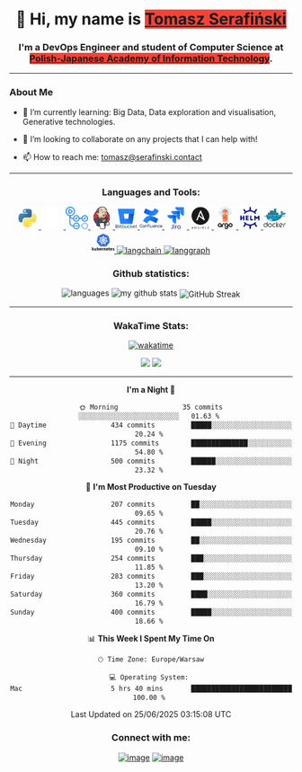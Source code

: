 <h1 align="center">👋 Hi, my name is <a href="https://serafinski.net" style="background-color: #f44336"> Tomasz Serafiński </a></h1>
<h3 align="center"> I'm a DevOps Engineer and student of Computer Science at <a href="https://www.pja.edu.pl/en" style="background-color: #f44336">Polish-Japanese Academy of Information Technology</a>.</h3>

---

### About Me
- 🌱 I’m currently learning: Big Data, Data exploration and visualisation, Generative technologies.

- 💞️ I’m looking to collaborate on any projects that I can help with!

- 📫 How to reach me: tomasz@serafinski.contact

---

<h3 align="center">Languages and Tools:</h3>

<p align="center">
  <a href="https://www.python.org/" target="_blank"> 
    <img src="https://github.com/devicons/devicon/blob/master/icons/python/python-original.svg" alt="python" width="40" height="40"/> 
  </a>
  <a href="https://github.com/" target="_blank"> 
    <img src="src/GitHub-Mark-Light-120px-plus.png" alt="github" width="40" height="40"/> 
  </a>
  <a href="https://github.com/" target="_blank"> 
    <img src="https://github.com/devicons/devicon/blob/master/icons/githubactions/githubactions-original.svg" alt="github-actions" width="40" height="40"/> 
  </a>
  <a href="https://www.jenkins.io" target="_blank"> 
    <img src="https://github.com/devicons/devicon/blob/master/icons/jenkins/jenkins-original.svg" alt="jenkins" width="40" height="40"/> 
  </a>
  <a href="https://bitbucket.org" target="_blank"> 
    <img src="https://github.com/devicons/devicon/blob/master/icons/bitbucket/bitbucket-original-wordmark.svg" alt="bitbucket" width="40" height="40"/> 
  </a>
  <a href="https://www.atlassian.com/software/confluence" target="_blank"> 
    <img src="https://github.com/devicons/devicon/blob/master/icons/confluence/confluence-original-wordmark.svg" alt="confluence" width="40" height="40"/> 
  </a>
  <a href="https://www.atlassian.com/software/jira" target="_blank"> 
    <img src="https://github.com/devicons/devicon/blob/master/icons/jira/jira-original-wordmark.svg" alt="jira" width="40" height="40"/> 
  </a>
  <a href="https://docs.ansible.com" target="_blank"> 
    <img src="https://github.com/devicons/devicon/blob/master/icons/ansible/ansible-original-wordmark.svg" alt="ansible" width="40" height="40"/> 
  </a>
  <a href="https://argoproj.github.io/cd/" target="_blank"> 
    <img src="https://github.com/devicons/devicon/blob/master/icons/argocd/argocd-original-wordmark.svg" alt="argocd" width="40" height="40"/> 
  </a>
  <a href="https://helm.sh" target="_blank"> 
    <img src="https://github.com/devicons/devicon/blob/master/icons/helm/helm-original.svg" alt="helm" width="40" height="40"/> 
  </a>
  <a href="https://www.docker.com" target="_blank"> 
    <img src="https://github.com/devicons/devicon/blob/master/icons/docker/docker-original-wordmark.svg" alt="docker" width="40" height="40"/> 
  </a>
  <a href="https://kubernetes.io" target="_blank"> 
    <img src="https://github.com/devicons/devicon/blob/master/icons/kubernetes/kubernetes-original-wordmark.svg" alt="kubernetes" width="40" height="40"/> 
  </a>
  <a href="https://python.langchain.com/docs/introduction/" target="_blank"> 
    <img src="https://registry.npmmirror.com/@lobehub/icons-static-png/latest/files/dark/langchain-color.png" alt="langchain" width="40" height="40"/> 
  </a>
  <a href="https://langchain-ai.github.io/langgraph/tutorials/introduction/" target="_blank"> 
    <img src="https://registry.npmmirror.com/@lobehub/icons-static-png/latest/files/dark/langgraph-color.png" alt="langgraph" width="40" height="40"/> 
  </a>
</p>



<div align="center">

<h3 align="center">Github statistics: </h3>
  <img height= "150" src="https://github-readme-stats-serafinski.vercel.app/api?username=serafinski&theme=dark&show_icons=true" alt="languages" />
  <img height= "150" src="https://github-readme-stats-serafinski.vercel.app/api/top-langs/?username=serafinski&layout=compact&theme=dark&l&langs_count=10" alt="my github stats" />
  <img align="center" src="https://github-readme-streak-stats.herokuapp.com?user=serafinski&theme=dark" alt="GitHub Streak" />
</div>

---

<h3 align="center">WakaTime Stats:</h3>
<div align="center">

[![wakatime](https://wakatime.com/badge/user/c88d1b82-ebdd-4842-ad45-93f471842103.svg)](https://wakatime.com/@c88d1b82-ebdd-4842-ad45-93f471842103)
</div>

<div align="center">

<img height= "300" src="https://wakatime.com/share/@serafinski/bf0c909e-ff5b-48dc-b5c8-9db0a2a07701.svg"/>
<img height= "300" src="https://wakatime.com/share/@serafinski/5e9cd917-109e-422c-bcd0-62b469b65408.svg"/>

</div>

---
<div align="center">

<!--START_SECTION:waka-->
**I'm a Night 🦉** 

```text
🌞 Morning                35 commits          ░░░░░░░░░░░░░░░░░░░░░░░░░   01.63 % 
🌆 Daytime                434 commits         █████░░░░░░░░░░░░░░░░░░░░   20.24 % 
🌃 Evening                1175 commits        ██████████████░░░░░░░░░░░   54.80 % 
🌙 Night                  500 commits         ██████░░░░░░░░░░░░░░░░░░░   23.32 % 
```
📅 **I'm Most Productive on Tuesday** 

```text
Monday                   207 commits         ██░░░░░░░░░░░░░░░░░░░░░░░   09.65 % 
Tuesday                  445 commits         █████░░░░░░░░░░░░░░░░░░░░   20.76 % 
Wednesday                195 commits         ██░░░░░░░░░░░░░░░░░░░░░░░   09.10 % 
Thursday                 254 commits         ███░░░░░░░░░░░░░░░░░░░░░░   11.85 % 
Friday                   283 commits         ███░░░░░░░░░░░░░░░░░░░░░░   13.20 % 
Saturday                 360 commits         ████░░░░░░░░░░░░░░░░░░░░░   16.79 % 
Sunday                   400 commits         █████░░░░░░░░░░░░░░░░░░░░   18.66 % 
```


📊 **This Week I Spent My Time On** 

```text
🕑︎ Time Zone: Europe/Warsaw

💻 Operating System: 
Mac                      5 hrs 40 mins       █████████████████████████   100.00 % 
```


 Last Updated on 25/06/2025 03:15:08 UTC
<!--END_SECTION:waka-->

</div>

<h3 align="center">Connect with me:</h3>
<div align="center">

[![image](https://img.shields.io/badge/LinkedIn-0077B5?style=for-the-badge&logo=linkedin&logoColor=white)](https://www.linkedin.com/in/tomasz-serafinski/)
[![image](https://img.shields.io/badge/Gmail-D14836?style=for-the-badge&logo=gmail&logoColor=white)](mailto:tomasz@serafinski.contact)

</div>
